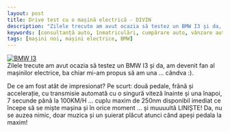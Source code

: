 ```yaml
---
layout: post
title: Drive test cu o mașină electrică - DIVIN
description: "Zilele trecute am avut ocazia să testez un BMW I3 și da, am devenit fan al mașinilor electrice, ba chiar mi-am propus să am una ... cândva :)."
keywords: [consultanță auto, înmatriculări, cumpărare auto, vânzare auto, servicii conexe auto, mașini noi, mașini second hand, mașini electrice]
tags: [mașini noi, mașini electrice, BMW]
---
```

<div class="row">
<div class="col-md-6 popup-gallery">
	<a href="{{ site.baseurl }}/assets/posts/2017-01-06/bmw-i3-hatchback.jpg" title="BMW I3"><img class="img-responsive" src="{{ site.baseurl }}/assets/posts/2017-01-06/bmw-i3-hatchback.jpg" alt="BMW I3"></a>
</div>
<div class="col-md-6">
Zilele trecute am avut ocazia să testez un BMW I3 și da, am devenit fan al mașinilor electrice, ba chiar mi-am propus să am una ... cândva :).

De ce am fost atât de impresionat? Pe scurt: două pedale, frână și accelerație, cu transmisie automată cu o singură viteză înainte și una înapoi, 7 secunde până la 100KM/H ... cuplu maxim de 250nm disponibil imediat ce începe să se miște mașina și în orice moment ... și muuuultă LINIȘTE! Da, nu se auzea nimic, doar muzica și un șuierat plăcut atunci când apeși pedala la maxim!
</div>
</div>